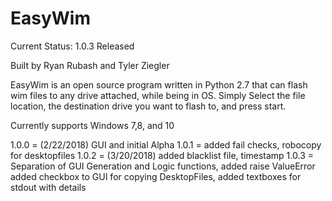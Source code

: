 # EasyWim

Current Status: 1.0.3 Released


Built by Ryan Rubash and Tyler Ziegler 

EasyWim is an open source program written in Python 2.7 that can flash wim files to any drive attached, while being in OS.
Simply Select the file location, the destination drive you want to flash to, and press start.


Currently supports Windows 7,8, and 10

1.0.0 = (2/22/2018) GUI and initial Alpha
1.0.1 = added fail checks, robocopy for desktopfiles
1.0.2 = (3/20/2018) added blacklist file, timestamp
1.0.3 = Separation of GUI Generation and Logic functions, added raise ValueError
        added checkbox to GUI for copying DesktopFiles, added textboxes for stdout with details
